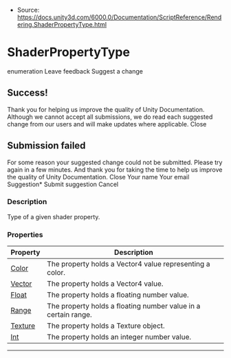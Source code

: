 * Source: https://docs.unity3d.com/6000.0/Documentation/ScriptReference/Rendering.ShaderPropertyType.html

# ShaderPropertyType
enumeration
Leave feedback
Suggest a change
## Success!
Thank you for helping us improve the quality of Unity Documentation. Although we cannot accept all submissions, we do read each suggested change from our users and will make updates where applicable.
Close
## Submission failed
For some reason your suggested change could not be submitted. Please <a>try again</a> in a few minutes. And thank you for taking the time to help us improve the quality of Unity Documentation.
Close
Your name Your email Suggestion* Submit suggestion
Cancel
### Description
Type of a given shader property.
### Properties
Property | Description  
---|---  
[Color](https://docs.unity3d.com/6000.0/Documentation/ScriptReference/Rendering.ShaderPropertyType.Color.html) | The property holds a Vector4 value representing a color.  
[Vector](https://docs.unity3d.com/6000.0/Documentation/ScriptReference/Rendering.ShaderPropertyType.Vector.html) | The property holds a Vector4 value.  
[Float](https://docs.unity3d.com/6000.0/Documentation/ScriptReference/Rendering.ShaderPropertyType.Float.html) | The property holds a floating number value.  
[Range](https://docs.unity3d.com/6000.0/Documentation/ScriptReference/Rendering.ShaderPropertyType.Range.html) | The property holds a floating number value in a certain range.  
[Texture](https://docs.unity3d.com/6000.0/Documentation/ScriptReference/Rendering.ShaderPropertyType.Texture.html) | The property holds a Texture object.  
[Int](https://docs.unity3d.com/6000.0/Documentation/ScriptReference/Rendering.ShaderPropertyType.Int.html) | The property holds an integer number value.  
* * *
